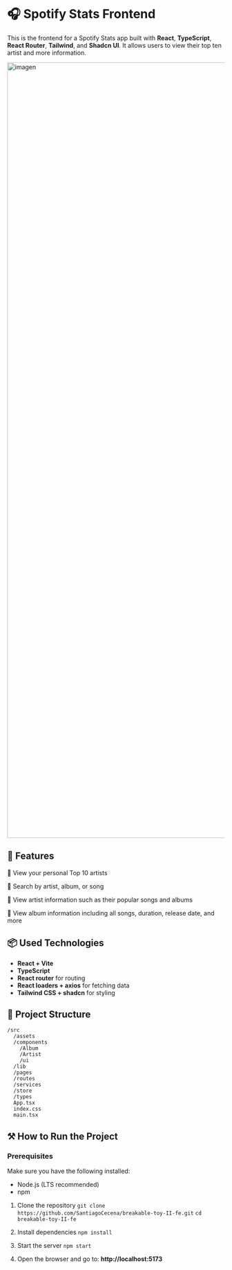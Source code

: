 # 🎧 Spotify Stats Frontend

This is the frontend for a Spotify Stats app built with **React**, **TypeScript**, **React Router**, **Tailwind**, and **Shadcn UI**. It allows users to view their top ten artist and more information.

<img width="1792" alt="imagen" src="https://github.com/user-attachments/assets/b068ee46-ae21-4d99-8249-361e3fab34e3" />

## 🚀 Features
🎹 View your personal Top 10 artists

🎹 Search by artist, album, or song

🎹 View artist information such as their popular songs and albums

🎹 View album information including all songs, duration, release date, and more

## 📦 Used Technologies
- **React + Vite**
- **TypeScript**
- **React router** for routing
- **React loaders + axios** for fetching data 
- **Tailwind CSS + shadcn** for styling 

## 📁 Project Structure
```
/src
  /assets
  /components
    /Album
    /Artist
    /ui
  /lib
  /pages
  /routes
  /services
  /store
  /types
  App.tsx
  index.css
  main.tsx
```
## ⚒️ How to Run the Project

### Prerequisites
Make sure you have the following installed:
- Node.js (LTS recommended)
- npm

1. Clone the repository
```git clone https://github.com/SantiagoCecena/breakable-toy-II-fe.git```
```cd breakable-toy-II-fe```

2. Install dependencies
```npm install```
3. Start the server
```npm start```
4. Open the browser and go to: **http://localhost:5173**
